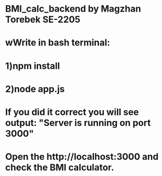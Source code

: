 # BMI_calc_backend by Magzhan Torebek SE-2205
# wWrite in bash terminal:
# 1)npm install
# 2)node app.js
# If you did it correct you will see output: "Server is running on port 3000"
# Open the http://localhost:3000 and check the BMI calculator.
